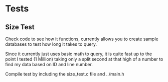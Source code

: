 # Tests
## Size Test
Check code to see how it functions, currently allows you to create sample databases to test how long it takes to query. 

Since it currently just uses basic math to query, it is quite fast up to the point I tested (1 Million) taking only a split second at that high of a number to find my data based on ID and line number.

Compile test by including the size_test.c file and ../main.h
